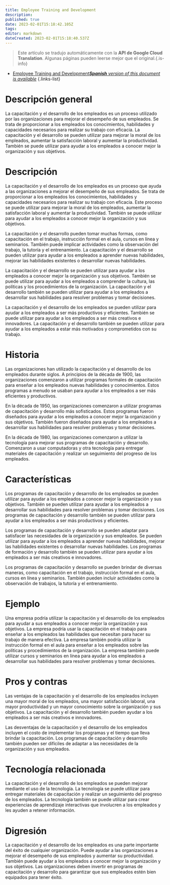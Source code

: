 ```yaml
---
title: Employee Training and Development
description: 
published: true
date: 2023-02-01T15:18:42.105Z
tags: 
editor: markdown
dateCreated: 2023-02-01T15:18:40.537Z
---
```


> Este artículo se tradujo automáticamente con la **API de Google Cloud Translation**.
Algunas páginas pueden leerse mejor que el original.{.is-info}

- [Employee Training and Development***Spanish** version of this document is available*](/es/Knowledge-base/Dictionary/employee-training-and-development)
{.links-list}

# Descripción general
La capacitación y el desarrollo de los empleados es un proceso utilizado por las organizaciones para mejorar el desempeño de sus empleados. Se trata de proporcionar a los empleados los conocimientos, habilidades y capacidades necesarios para realizar su trabajo con eficacia. La capacitación y el desarrollo se pueden utilizar para mejorar la moral de los empleados, aumentar la satisfacción laboral y aumentar la productividad. También se puede utilizar para ayudar a los empleados a conocer mejor la organización y sus objetivos.

# Descripción
La capacitación y el desarrollo de los empleados es un proceso que ayuda a las organizaciones a mejorar el desempeño de sus empleados. Se trata de proporcionar a los empleados los conocimientos, habilidades y capacidades necesarios para realizar su trabajo con eficacia. Este proceso se puede utilizar para mejorar la moral de los empleados, aumentar la satisfacción laboral y aumentar la productividad. También se puede utilizar para ayudar a los empleados a conocer mejor la organización y sus objetivos.

La capacitación y el desarrollo pueden tomar muchas formas, como capacitación en el trabajo, instrucción formal en el aula, cursos en línea y seminarios. También puede implicar actividades como la observación del trabajo, la tutoría y el entrenamiento. La capacitación y el desarrollo se pueden utilizar para ayudar a los empleados a aprender nuevas habilidades, mejorar las habilidades existentes o desarrollar nuevas habilidades.

La capacitación y el desarrollo se pueden utilizar para ayudar a los empleados a conocer mejor la organización y sus objetivos. También se puede utilizar para ayudar a los empleados a comprender la cultura, las políticas y los procedimientos de la organización. La capacitación y el desarrollo también se pueden utilizar para ayudar a los empleados a desarrollar sus habilidades para resolver problemas y tomar decisiones.

La capacitación y el desarrollo de los empleados se pueden utilizar para ayudar a los empleados a ser más productivos y eficientes. También se puede utilizar para ayudar a los empleados a ser más creativos e innovadores. La capacitación y el desarrollo también se pueden utilizar para ayudar a los empleados a estar más motivados y comprometidos con su trabajo.

# Historia
Las organizaciones han utilizado la capacitación y el desarrollo de los empleados durante siglos. A principios de la década de 1900, las organizaciones comenzaron a utilizar programas formales de capacitación para enseñar a los empleados nuevas habilidades y conocimientos. Estos programas a menudo se usaban para ayudar a los empleados a ser más eficientes y productivos.

En la década de 1950, las organizaciones comenzaron a utilizar programas de capacitación y desarrollo más sofisticados. Estos programas fueron diseñados para ayudar a los empleados a conocer mejor la organización y sus objetivos. También fueron diseñados para ayudar a los empleados a desarrollar sus habilidades para resolver problemas y tomar decisiones.

En la década de 1980, las organizaciones comenzaron a utilizar la tecnología para mejorar sus programas de capacitación y desarrollo. Comenzaron a usar computadoras y otra tecnología para entregar materiales de capacitación y realizar un seguimiento del progreso de los empleados.

# Características
Los programas de capacitación y desarrollo de los empleados se pueden utilizar para ayudar a los empleados a conocer mejor la organización y sus objetivos. También se pueden utilizar para ayudar a los empleados a desarrollar sus habilidades para resolver problemas y tomar decisiones. Los programas de capacitación y desarrollo también se pueden utilizar para ayudar a los empleados a ser más productivos y eficientes.

Los programas de capacitación y desarrollo se pueden adaptar para satisfacer las necesidades de la organización y sus empleados. Se pueden utilizar para ayudar a los empleados a aprender nuevas habilidades, mejorar las habilidades existentes o desarrollar nuevas habilidades. Los programas de formación y desarrollo también se pueden utilizar para ayudar a los empleados a ser más creativos e innovadores.

Los programas de capacitación y desarrollo se pueden brindar de diversas maneras, como capacitación en el trabajo, instrucción formal en el aula, cursos en línea y seminarios. También pueden incluir actividades como la observación de trabajos, la tutoría y el entrenamiento.

# Ejemplo
Una empresa podría utilizar la capacitación y el desarrollo de los empleados para ayudar a sus empleados a conocer mejor la organización y sus objetivos. La empresa podría usar la capacitación en el trabajo para enseñar a los empleados las habilidades que necesitan para hacer su trabajo de manera efectiva. La empresa también podría utilizar la instrucción formal en el aula para enseñar a los empleados sobre las políticas y procedimientos de la organización. La empresa también puede utilizar cursos y seminarios en línea para ayudar a los empleados a desarrollar sus habilidades para resolver problemas y tomar decisiones.

# Pros y contras
Las ventajas de la capacitación y el desarrollo de los empleados incluyen una mayor moral de los empleados, una mayor satisfacción laboral, una mayor productividad y un mayor conocimiento sobre la organización y sus objetivos. La capacitación y el desarrollo también pueden ayudar a los empleados a ser más creativos e innovadores.

Las desventajas de la capacitación y el desarrollo de los empleados incluyen el costo de implementar los programas y el tiempo que lleva brindar la capacitación. Los programas de capacitación y desarrollo también pueden ser difíciles de adaptar a las necesidades de la organización y sus empleados.

# Tecnología relacionada
La capacitación y el desarrollo de los empleados se pueden mejorar mediante el uso de la tecnología. La tecnología se puede utilizar para entregar materiales de capacitación y realizar un seguimiento del progreso de los empleados. La tecnología también se puede utilizar para crear experiencias de aprendizaje interactivas que involucren a los empleados y les ayuden a retener información.

# Digresión
La capacitación y el desarrollo de los empleados es una parte importante del éxito de cualquier organización. Puede ayudar a las organizaciones a mejorar el desempeño de sus empleados y aumentar su productividad. También puede ayudar a los empleados a conocer mejor la organización y sus objetivos. Las organizaciones deben invertir en programas de capacitación y desarrollo para garantizar que sus empleados estén bien equipados para tener éxito.